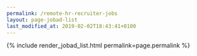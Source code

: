 ```yaml
---
permalink: /remote-hr-recruiter-jobs
layout: page-jobad-list
last_modified_at: 2019-02-02T18:43:41+0100
---
```

{% include render_jobad_list.html permalink=page.permalink %}
